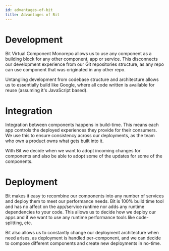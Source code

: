 ```yaml
---
id: advantages-of-bit
title: Advantages of Bit
---
```


# Development

Bit Virtual Component Monorepo allows us to use any component as a building block for any other component, app or service. This disconnects our development experience from our Git repositories structure, as any repo can use component that was originated in any other repo.

Untangling development from codebase structure and architecture allows us to essentially build like Google, where all code written is available for reuse (assuming it's JavaScript based).

# Integration

Integration between components happens in build-time. This means each app controls the deployed experiences they provide for their consumers. We use this to ensure consistency across our deployments, as the team who own a product owns what gets built into it.

With Bit we decide when we want to adopt incoming changes for components and also be able to adopt some of the updates for some of the components.

# Deployment

Bit makes it easy to recombine our components into any number of services and deploy them to meet our performance needs. Bit is 100% build time tool and has no affect on the app/service runtime nor adds any runtime dependencies to your code. This allows us to decide how we deploy our apps and if we want to use any runtime performance tools like code-splitting, etc.

Bit also allows us to constantly change our deployment architecture when need arises, as deployment is handled per-component, and we can decide to compose different components and create new deployments in no-time.